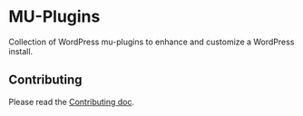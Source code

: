# MU-Plugins

Collection of WordPress mu-plugins to enhance and customize a WordPress install.

## Contributing

Please read the [Contributing doc](contributing.md).